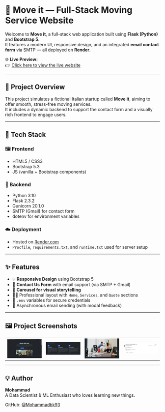 # 🚚 Move it — Full-Stack Moving Service Website

Welcome to **Move it**, a full-stack web application built using **Flask (Python)** and **Bootstrap 5**.  
It features a modern UI, responsive design, and an integrated **email contact form** via SMTP — all deployed on **Render**.

🌐 **Live Preview:**  
👉 [Click here to view the live website](https://moveit-website.onrender.com)

---

## 📌 Project Overview

This project simulates a fictional Italian startup called **Move it**, aiming to offer smooth, stress-free moving services.  
It includes a dynamic backend to support the contact form and a visually rich frontend to engage users.

---

## 🔧 Tech Stack

### 🖼️ Frontend
- HTML5 / CSS3  
- Bootstrap 5.3  
- JS (vanilla + Bootstrap components)  

### 🧠 Backend
- Python 3.10  
- Flask 2.3.2  
- Gunicorn 20.1.0  
- SMTP (Gmail) for contact form  
- dotenv for environment variables  

### ☁️ Deployment
- Hosted on [Render.com](https://render.com)  
- `Procfile`, `requirements.txt`, and `runtime.txt` used for server setup  

---

## ✨ Features

- 💡 **Responsive Design** using Bootstrap 5  
- 📧 **Contact Us Form** with email support (via SMTP + Gmail)  
- 🎡 **Carousel for visual storytelling**  
- 🧑‍💼 Professional layout with `Home`, `Services`, and `Quote` sections  
- 🔐 `.env` variables for secure credentials  
- 📨 Asynchronous email sending (with modal feedback)

---

## 🖼️ Project Screenshots

<table>
  <tr>
    <td><img src="Moveit 1.png" width="300"/></td>
    <td><img src="moveit 2.png" width="300"/></td>
    <td><img src="moveit 3.png" width="300"/></td>
    <td><img src="Flask_2.png" width="300"/></td>  
  </tr>
</table>

---

## 💡 Author

**Mohammad**  
A Data Scientist & ML Enthusiast  who loves learning new things.

GitHub: [@Mohammadbk93](https://github.com/Mohammadbk93)
